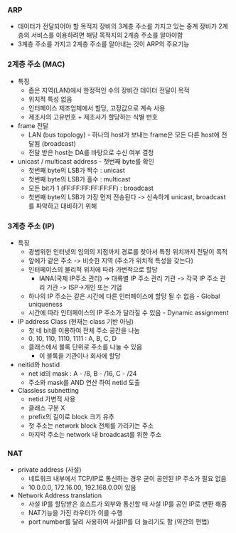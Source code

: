 ### ARP

* 데이터가 전달되어야 할 목적지 장비의 3계층 주소를 가지고 있는 중계 장비가 2계층의 서비스를 이용하려면 해당 목적지의 2계층 주소를 알아야함
* 3계층 주소를 가지고 2계층 주소를 알아내는 것이 ARP의 주요기능

### 2계층 주소 (MAC)

* 특징
  * 좁은 지역(LAN)에서 한정적인 수의 장비간 데이터 전달이 목적
  * 위치적 특성 없음
  * 인터페이스 제조업체에서 할당, 고정값으로 계속 사용
  * 제조사의 고유번호 + 제조사가 할당하는 식별 번호
* frame 전달
  * LAN (bus topology) - 하나의 host가 보내는 frame은 모든 다른 host에 전달됨 (broadcast)
  * 전달 받은 host는 DA를 바탕으로 수신 여부 결정
* unicast / multicast address - 첫번째 byte를 확인
  * 첫번째 byte의 LSB가 짝수 : unicast
  * 첫번째 byte의 LSB가 홀수 : multicast
  * 모든 bit가 1 (FF:FF:FF:FF:FF:FF) : broadcast
  * 첫번째 byte의 LSB가 가장 먼저 전송된다 -> 신속하게 unicast, broadcast를 파악하고 대비하기 위해

### 3계층 주소 (IP)

* 특징
  * 광범위한 인터넷의 임의의 지점까지 경로를 찾아서 특정 위치까지 전달이 목적
  * 앞에가 같은 주소 -> 비슷한 지역 (주소가 위치적 특성을 갖는다)
  * 인터페이스의 물리적 위치에 따라 가변적으로 할당
    * IANA(국제 IP주소 관리) -> 대륙별 IP 주소 관리 기관 -> 각국 IP 주소 관리 기관 -> ISP->개인 또는 기업
  * 하나의 IP 주소는 같은 시간에 다른 인터페이스에 할당 될 수 없음 - Global uniqueness
  * 시간에 따라 인터페이스의 IP 주소가 달라질 수 있음 - Dynamic assignment
* IP address Class (현재는 class 기반 아님)
  * 첫 네 bit를 이용하여 전체 주소 공간을 나눔
  * 0, 10, 110, 1110, 1111 : A, B, C, D
  * 클래스에서 블록 단위로 주소를 나눌 수 있음
    * 이 블록을 기관이나 회사에 할당
* neitid와 hostid
  * net id의 mask : A - /8, B - /16, C - /24
  * 주소와 mask를 AND 연산 하여 netid 도출
* Classless subnetting 
  * netid 가변적 사용
  * 클래스 구분 X
  * prefix의 길이로 block 크기 유추
  * 첫 주소는 network block 전체를 가리키는 주소
  * 마지막 주소는 network 내 broadcast를 위한 주소

### NAT

* private address (사설)
  * 네트워크 내부에서 TCP/IP로 통신하는 경우 굳이 공인된 IP 주소가 필요 없음
  * 10.0.0.0, 172.16.00, 192.168.0.0이 있음
* Network Address translation
  * 사설 IP를 할당받은 호스트가 외부와 통신할 때 사설 IP를 공인 IP로 변환 해줌
  * NAT기능을 가진 라우터가 이를 수행
  * port number를 달리 사용하여 사설IP를 더 늘리기도 함 (약간의 편법)